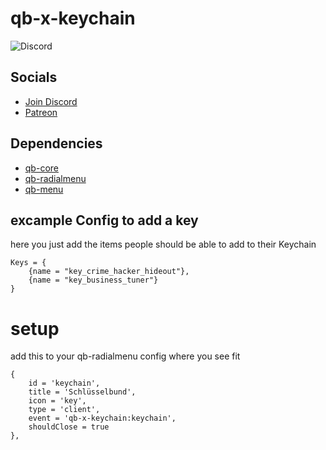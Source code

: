 
# qb-x-keychain
![Discord](https://img.shields.io/discord/220183682932146177?color=blueviolet&label=Discord)

## Socials
- [Join Discord](https://discord.gg/T2xX5WwmEX)
- [Patreon](patreon.com/user?u=50151463)

## Dependencies
- [qb-core](https://github.com/qbcore-framework/qb-core)
- [qb-radialmenu](https://github.com/qbcore-framework/qb-radialmenu)
- [qb-menu](https://github.com/qbcore-framework/qb-menu)

## excample Config to add a key
here you just add the items people should be able to add to their Keychain


    Keys = {
        {name = "key_crime_hacker_hideout"},
        {name = "key_business_tuner"}
    }

# setup
add this to your qb-radialmenu config where you see fit

    {
        id = 'keychain',
        title = 'Schlüsselbund',
        icon = 'key',
        type = 'client',
        event = 'qb-x-keychain:keychain',
        shouldClose = true
    },